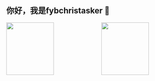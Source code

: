 ## 你好，我是fybchristasker 👋

<img align="" width="50%" height="140px" src="https://github-readme-stats.vercel.app/api?username=fybchristasker&hide_title=true&show_icons=true&include_all_commits=true&line_height=23&locale=cn&theme=radical" /><img align=""  width="50%" height="140px" src="https://github-readme-stats.vercel.app/api/top-langs/?username=fybchristasker&hide_title=true&layout=compact&theme=radical" />
